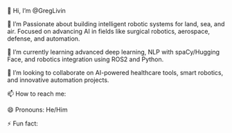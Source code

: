 👋 Hi, I’m @GregLivin

👀 I’m Passionate about building intelligent robotic systems for land, sea, and air. Focused on advancing AI in fields like surgical robotics, aerospace, defense, and automation.

🌱 I’m currently learning advanced deep learning, NLP with spaCy/Hugging Face, and robotics integration using ROS2 and Python.

💞️ I’m looking to collaborate on AI-powered healthcare tools, smart robotics, and innovative automation projects.

📫 How to reach me:  

😄 Pronouns: He/Him

⚡ Fun fact: 
